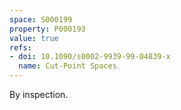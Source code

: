 ```yaml
---
space: S000199
property: P000193
value: true
refs:
- doi: 10.1090/s0002-9939-99-04839-x
  name: Cut-Point Spaces
---
```


By inspection.
